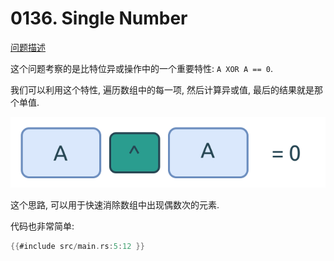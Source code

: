 # 0136. Single Number

[问题描述](../problems/0136.single-number/content.html)

这个问题考察的是比特位异或操作中的一个重要特性: `A XOR A == 0`.

我们可以利用这个特性, 遍历数组中的每一项, 然后计算异或值, 最后的结果就是那个单值.

![self-xor](assets/self-xor.svg)

这个思路, 可以用于快速消除数组中出现偶数次的元素.

代码也非常简单:

```rust
{{#include src/main.rs:5:12 }}
```